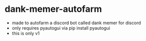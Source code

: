 # dank-memer-autofarm
- made to autofarm a discord bot called dank memer for discord
 - only requires pyautogui via pip install pyautogui
 - this is only v1 
